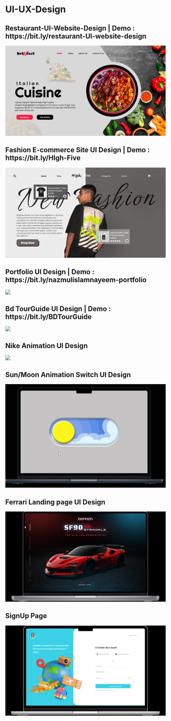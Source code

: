 # UI-UX-Design

<h2>Restaurant-UI-Website-Design | Demo : https://bit.ly/restaurant-UI-website-design</h2> 
<img src="https://github.com/ScorpionN69/Restaurant-UI-Website-Design/blob/main/output/1.png?raw=true"> 


<h2>Fashion E-commerce Site UI Design | Demo : https://bit.ly/HIgh-Five</h2>
<img src="https://github.com/ScorpionN69/Fashion-e-Commerce-UI-Design/blob/main/output/h1.png?raw=true">

<h2>Portfolio UI Design | Demo : https://bit.ly/nazmulislamnayeem-portfolio</h2>
<img src="https://github.com/ScorpionN69/UI-UX-Design/blob/main/output/portfolio.gif?raw=true">


<h2>Bd TourGuide UI Design | Demo : https://bit.ly/BDTourGuide </h2>
<img src="https://github.com/ScorpionN69/Bd-TourGuide-UI-Design/blob/main/Output/1.png?raw=true">

<h2>Nike Animation UI Design</h2>
<img src="https://github.com/ScorpionN69/UI-UX-Design/blob/main/output/nike%20animation%20page.gif?raw=true">


<h2>Sun/Moon Animation Switch UI Design</h2>
<img src="https://github.com/ScorpionN69/UI-UX-Design/blob/main/output/Sun_Moon%20Animation.gif?raw=true">

<h2>Ferrari Landing page UI Design </h2>
<img src="https://github.com/ScorpionN69/UI-UX-Design/blob/main/output/Ferrari%20Landing%20page%20UI%20Design%20.png?raw=true ">

<h2>SignUp Page</h2>
<img src="https://github.com/ScorpionN69/UI-UX-Design/blob/main/output/signup.png?raw=true">


